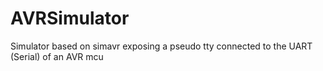 # AVRSimulator
Simulator based on simavr exposing a pseudo tty connected to the UART (Serial) of an AVR mcu
